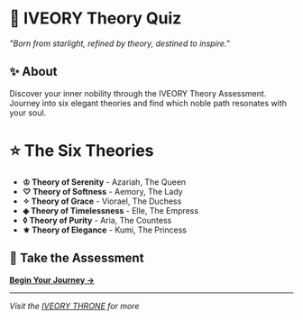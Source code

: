 # 🌟 IVEORY Theory Quiz

*"Born from starlight, refined by theory, destined to inspire."*

## ✨ About
Discover your inner nobility through the IVEORY Theory Assessment. Journey into six elegant theories and find which noble path resonates with your soul.

# ⭐ The Six Theories
- **♔ Theory of Serenity** - Azariah, The Queen
- **♡ Theory of Softness** - Aemory, The Lady  
- **✧ Theory of Grace** - Viorael, The Duchess
- **◈ Theory of Timelessness** - Elle, The Empress
- **◊ Theory of Purity** - Aria, The Countess
- **⚜ Theory of Elegance** - Kumi, The Princess

## 🚀 Take the Assessment
[**Begin Your Journey →**](https://yourusername.github.io/theory-quiz)

---
*Visit the [IVEORY THRONE](https://thisisiveory.crd.co) for more*
